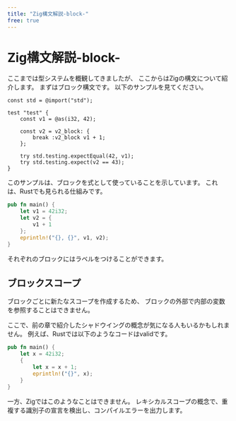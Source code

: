 ```yaml
---
title: "Zig構文解説-block-"
free: true
---
```


# Zig構文解説-block-

ここまでは型システムを概観してきましたが、
ここからはZigの構文について紹介します。
まずはブロック構文です。
以下のサンプルを見てください。

```zig
const std = @import("std");

test "test" {
    const v1 = @as(i32, 42);

    const v2 = v2_block: {
        break :v2_block v1 + 1;
    };

    try std.testing.expectEqual(42, v1);
    try std.testing.expect(v2 == 43);
}

```

このサンプルは、ブロックを式として使っていることを示しています。
これは、Rustでも見られる仕組みです。

```rust
pub fn main() {
    let v1 = 42i32;
    let v2 = {
        v1 + 1
    };
    eprintln!("{}, {}", v1, v2);
}
```

それぞれのブロックにはラベルをつけることができます。

## ブロックスコープ

ブロックごとに新たなスコープを作成するため、
ブロックの外部で内部の変数を参照することはできません。

ここで、前の章で紹介したシャドウイングの概念が気になる人もいるかもしれません。
例えば、Rustでは以下のようなコードはvalidです。

```rust
pub fn main() {
    let x = 42i32;
    {
        let x = x + 1;
        eprintln!("{}", x);
    }
}
```

一方、Zigではこのようなことはできません。
レキシカルスコープの概念で、重複する識別子の宣言を検出し、コンパイルエラーを出力します。


